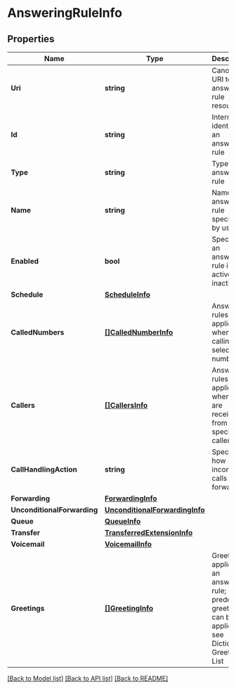 # AnsweringRuleInfo

## Properties
Name | Type | Description | Notes
------------ | ------------- | ------------- | -------------
**Uri** | **string** | Canonical URI to the answering rule resource | [optional] 
**Id** | **string** | Internal identifier of an answering rule | [optional] 
**Type** | **string** | Type of an answering rule | [optional] 
**Name** | **string** | Name of an answering rule specified by user | [optional] 
**Enabled** | **bool** | Specifies if an answering rule is active or inactive | [optional] 
**Schedule** | [**ScheduleInfo**](ScheduleInfo.md) |  | [optional] 
**CalledNumbers** | [**[]CalledNumberInfo**](CalledNumberInfo.md) | Answering rules are applied when calling to selected number(s) | [optional] 
**Callers** | [**[]CallersInfo**](CallersInfo.md) | Answering rules are applied when calls are received from specified caller(s) | [optional] 
**CallHandlingAction** | **string** | Specifies how incoming calls are forwarded | [optional] 
**Forwarding** | [**ForwardingInfo**](ForwardingInfo.md) |  | [optional] 
**UnconditionalForwarding** | [**UnconditionalForwardingInfo**](UnconditionalForwardingInfo.md) |  | [optional] 
**Queue** | [**QueueInfo**](QueueInfo.md) |  | [optional] 
**Transfer** | [**TransferredExtensionInfo**](TransferredExtensionInfo.md) |  | [optional] 
**Voicemail** | [**VoicemailInfo**](VoicemailInfo.md) |  | [optional] 
**Greetings** | [**[]GreetingInfo**](GreetingInfo.md) | Greetings applied for an answering rule; only predefined greetings can be applied, see Dictionary Greeting List | [optional] 

[[Back to Model list]](../README.md#documentation-for-models) [[Back to API list]](../README.md#documentation-for-api-endpoints) [[Back to README]](../README.md)


